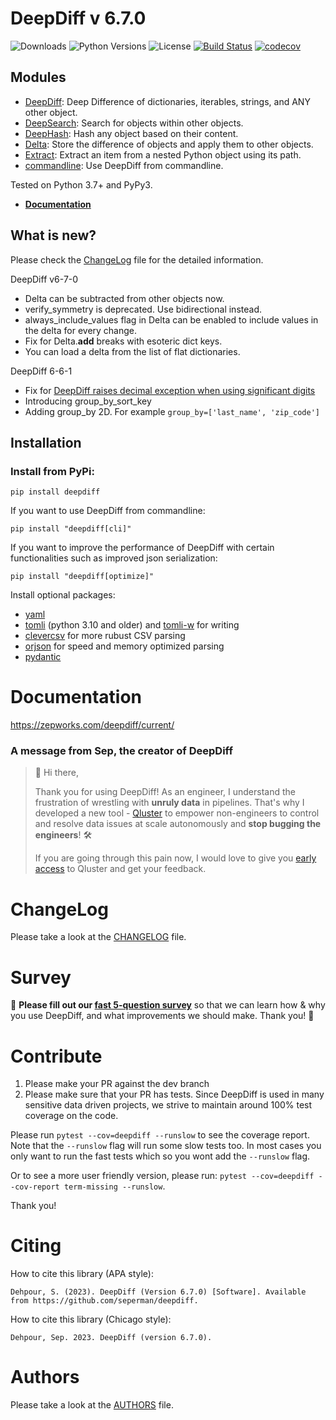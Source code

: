 # DeepDiff v 6.7.0

![Downloads](https://img.shields.io/pypi/dm/deepdiff.svg?style=flat)
![Python Versions](https://img.shields.io/pypi/pyversions/deepdiff.svg?style=flat)
![License](https://img.shields.io/pypi/l/deepdiff.svg?version=latest)
[![Build Status](https://github.com/seperman/deepdiff/workflows/Unit%20Tests/badge.svg)](https://github.com/seperman/deepdiff/actions)
[![codecov](https://codecov.io/gh/seperman/deepdiff/branch/master/graph/badge.svg?token=KkHZ3siA3m)](https://codecov.io/gh/seperman/deepdiff)

## Modules

- [DeepDiff](https://zepworks.com/deepdiff/current/diff.html): Deep Difference of dictionaries, iterables, strings, and ANY other object.
- [DeepSearch](https://zepworks.com/deepdiff/current/dsearch.html): Search for objects within other objects.
- [DeepHash](https://zepworks.com/deepdiff/current/deephash.html): Hash any object based on their content.
- [Delta](https://zepworks.com/deepdiff/current/delta.html): Store the difference of objects and apply them to other objects.
- [Extract](https://zepworks.com/deepdiff/current/extract.html): Extract an item from a nested Python object using its path.
- [commandline](https://zepworks.com/deepdiff/current/commandline.html): Use DeepDiff from commandline.

Tested on Python 3.7+ and PyPy3.

- **[Documentation](https://zepworks.com/deepdiff/6.7.0/)**

## What is new?

Please check the [ChangeLog](CHANGELOG.md) file for the detailed information.

DeepDiff v6-7-0

- Delta can be subtracted from other objects now.
- verify_symmetry is deprecated. Use bidirectional instead.
- always_include_values flag in Delta can be enabled to include values in the delta for every change.
- Fix for Delta.__add__ breaks with esoteric dict keys.
- You can load a delta from the list of flat dictionaries.

DeepDiff 6-6-1

- Fix for [DeepDiff raises decimal exception when using significant digits](https://github.com/seperman/deepdiff/issues/426)
- Introducing group_by_sort_key
- Adding group_by 2D. For example `group_by=['last_name', 'zip_code']`


## Installation

### Install from PyPi:

`pip install deepdiff`

If you want to use DeepDiff from commandline:

`pip install "deepdiff[cli]"`

If you want to improve the performance of DeepDiff with certain functionalities such as improved json serialization:

`pip install "deepdiff[optimize]"`

Install optional packages:
- [yaml](https://pypi.org/project/PyYAML/)
- [tomli](https://pypi.org/project/tomli/) (python 3.10 and older) and [tomli-w](https://pypi.org/project/tomli-w/) for writing
- [clevercsv](https://pypi.org/project/clevercsv/) for more rubust CSV parsing
- [orjson](https://pypi.org/project/orjson/) for speed and memory optimized parsing
- [pydantic](https://pypi.org/project/pydantic/)


# Documentation

<https://zepworks.com/deepdiff/current/>

### A message from Sep, the creator of DeepDiff

> 👋 Hi there,
>
> Thank you for using DeepDiff!
> As an engineer, I understand the frustration of wrestling with **unruly data** in pipelines.
> That's why I developed a new tool - [Qluster](https://qluster.ai/solution) to empower non-engineers to control and resolve data issues at scale autonomously and **stop bugging the engineers**! 🛠️
>
> If you are going through this pain now, I would love to give you [early access](https://www.qluster.ai/try-qluster) to Qluster and get your feedback.


# ChangeLog

Please take a look at the [CHANGELOG](CHANGELOG.md) file.

# Survey

:mega: **Please fill out our [fast 5-question survey](https://forms.gle/E6qXexcgjoKnSzjB8)** so that we can learn how & why you use DeepDiff, and what improvements we should make. Thank you! :dancers:

# Contribute

1. Please make your PR against the dev branch
2. Please make sure that your PR has tests. Since DeepDiff is used in many sensitive data driven projects, we strive to maintain around 100% test coverage on the code.

Please run `pytest --cov=deepdiff --runslow` to see the coverage report. Note that the `--runslow` flag will run some slow tests too. In most cases you only want to run the fast tests which so you wont add the `--runslow` flag.

Or to see a more user friendly version, please run: `pytest --cov=deepdiff --cov-report term-missing --runslow`.

Thank you!

# Citing

How to cite this library (APA style):

    Dehpour, S. (2023). DeepDiff (Version 6.7.0) [Software]. Available from https://github.com/seperman/deepdiff.

How to cite this library (Chicago style):

    Dehpour, Sep. 2023. DeepDiff (version 6.7.0).

# Authors

Please take a look at the [AUTHORS](AUTHORS.md) file.
